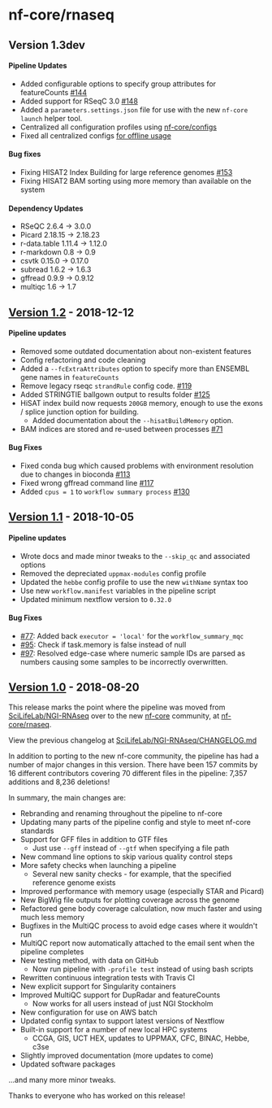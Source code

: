# nf-core/rnaseq

## Version 1.3dev

#### Pipeline Updates
* Added configurable options to specify group attributes for featureCounts [#144](https://github.com/nf-core/rnaseq/issues/144)
* Added support for RSeqC 3.0 [#148](https://github.com/nf-core/rnaseq/issues/148)
* Added a `parameters.settings.json` file for use with the new `nf-core launch` helper tool.
* Centralized all configuration profiles using [nf-core/configs](https://github.com/nf-core/configs)
* Fixed all centralized configs [for offline usage](https://github.com/nf-core/rnaseq/issues/163)

#### Bug fixes
* Fixing HISAT2 Index Building for large reference genomes [#153](https://github.com/nf-core/rnaseq/issues/153)
* Fixing HISAT2 BAM sorting using more memory than available on the system


#### Dependency Updates
* RSeQC 2.6.4 -> 3.0.0
* Picard 2.18.15 -> 2.18.23
* r-data.table 1.11.4 -> 1.12.0
* r-markdown 0.8 -> 0.9
* csvtk 0.15.0 -> 0.17.0
* subread 1.6.2 -> 1.6.3
* gffread 0.9.9 -> 0.9.12
* multiqc 1.6 -> 1.7

## [Version 1.2](https://github.com/nf-core/rnaseq/releases/tag/1.2) - 2018-12-12

#### Pipeline updates
* Removed some outdated documentation about non-existent features
* Config refactoring and code cleaning
* Added a `--fcExtraAttributes` option to specify more than ENSEMBL gene names in `featureCounts`
* Remove legacy rseqc `strandRule` config code. [#119](https://github.com/nf-core/rnaseq/issues/119)
* Added STRINGTIE ballgown output to results folder [#125](https://github.com/nf-core/rnaseq/issues/125)
* HiSAT index build now requests `200GB` memory, enough to use the exons / splice junction option for building.
  * Added documentation about the `--hisatBuildMemory` option.
* BAM indices are stored and re-used between processes [#71](https://github.com/nf-core/rnaseq/issues/71)

#### Bug Fixes
* Fixed conda bug which caused problems with environment resolution due to changes in bioconda [#113](https://github.com/nf-core/rnaseq/issues/113)
* Fixed wrong gffread command line [#117](https://github.com/nf-core/rnaseq/issues/117)
* Added `cpus = 1` to `workflow summary process` [#130](https://github.com/nf-core/rnaseq/issues/130)


## [Version 1.1](https://github.com/nf-core/rnaseq/releases/tag/1.1) - 2018-10-05

#### Pipeline updates
* Wrote docs and made minor tweaks to the `--skip_qc` and associated options
* Removed the depreciated `uppmax-modules` config profile
* Updated the `hebbe` config profile to use the new `withName` syntax too
* Use new `workflow.manifest` variables in the pipeline script
* Updated minimum nextflow version to `0.32.0`

#### Bug Fixes
* [#77](https://github.com/nf-core/rnaseq/issues/77): Added back `executor = 'local'` for the `workflow_summary_mqc`
* [#95](https://github.com/nf-core/rnaseq/issues/95): Check if task.memory is false instead of null
* [#97](https://github.com/nf-core/rnaseq/issues/97): Resolved edge-case where numeric sample IDs are parsed as numbers causing some samples to be incorrectly overwritten.


## [Version 1.0](https://github.com/nf-core/rnaseq/releases/tag/1.0) - 2018-08-20

This release marks the point where the pipeline was moved from [SciLifeLab/NGI-RNAseq](https://github.com/SciLifeLab/NGI-RNAseq)
over to the new [nf-core](http://nf-co.re/) community, at [nf-core/rnaseq](https://github.com/nf-core/rnaseq).

View the previous changelog at [SciLifeLab/NGI-RNAseq/CHANGELOG.md](https://github.com/SciLifeLab/NGI-RNAseq/blob/master/CHANGELOG.md)

In addition to porting to the new nf-core community, the pipeline has had a number of major changes in this version.
There have been 157 commits by 16 different contributors covering 70 different files in the pipeline: 7,357 additions and 8,236 deletions!

In summary, the main changes are:

* Rebranding and renaming throughout the pipeline to nf-core
* Updating many parts of the pipeline config and style to meet nf-core standards
* Support for GFF files in addition to GTF files
  * Just use `--gff` instead of `--gtf` when specifying a file path
* New command line options to skip various quality control steps
* More safety checks when launching a pipeline
  * Several new sanity checks - for example, that the specified reference genome exists
* Improved performance with memory usage (especially STAR and Picard)
* New BigWig file outputs for plotting coverage across the genome
* Refactored gene body coverage calculation, now much faster and using much less memory
* Bugfixes in the MultiQC process to avoid edge cases where it wouldn't run
* MultiQC report now automatically attached to the email sent when the pipeline completes
* New testing method, with data on GitHub
  * Now run pipeline with `-profile test` instead of using bash scripts
* Rewritten continuous integration tests with Travis CI
* New explicit support for Singularity containers
* Improved MultiQC support for DupRadar and featureCounts
  * Now works for all users instead of just NGI Stockholm
* New configuration for use on AWS batch
* Updated config syntax to support latest versions of Nextflow
* Built-in support for a number of new local HPC systems
  * CCGA, GIS, UCT HEX, updates to UPPMAX, CFC, BINAC, Hebbe, c3se
* Slightly improved documentation (more updates to come)
* Updated software packages

...and many more minor tweaks.

Thanks to everyone who has worked on this release!
